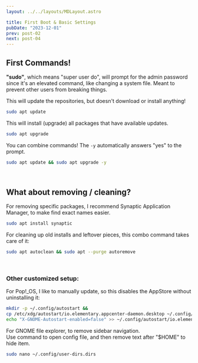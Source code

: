 ```yaml
---
layout: ../../layouts/MDLayout.astro

title: First Boot & Basic Settings
pubDate: "2023-12-01"
prev: post-02
next: post-04
---
```



## First Commands!

**"sudo"**, which means "super user do", will prompt for the admin password since it's an elevated command, like changing a system file. Meant to prevent other users from breaking things.

This will update the repositories, but doesn't download or install anything!
```sh
sudo apt update
```

This will install (upgrade) all packages that have available updates.
```sh
sudo apt upgrade
```

You can combine commands! The `-y` automatically answers "yes" to the prompt.
```sh
sudo apt update && sudo apt upgrade -y
```
<br>

## What about removing / cleaning?
For removing specific packages, I recommend Synaptic Application Manager, to make find exact names easier.
```sh
sudo apt install synaptic
```
For cleaning up old installs and leftover pieces, this combo command takes care of it:
```sh
sudo apt autoclean && sudo apt --purge autoremove
```
<br>

### Other customized setup:

For Pop!_OS, I like to manually update, so this disables the AppStore without uninstalling it:
```sh
mkdir -p ~/.config/autostart &&
cp /etc/xdg/autostart/io.elementary.appcenter-daemon.desktop ~/.config/autostart/ &&
echo "X-GNOME-Autostart-enabled=false" >> ~/.config/autostart/io.elementary.appcenter-daemon.desktop
```
For GNOME file explorer, to remove sidebar navigation.<br>
Use command to open config file, and then remove text after "$HOME" to hide item.
```sh
sudo nano ~/.config/user-dirs.dirs
```


